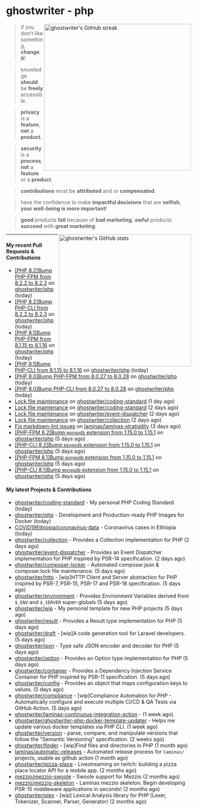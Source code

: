 # ghostwriter - php

<img alt="ghostwriter's GitHub streak" width="400px" align="right" src="https://github-readme-streak-stats.herokuapp.com/?cache_seconds=1800&user=ghostwriter">

> if you don't like something, **change it**!

> knowledge **should** be **freely** accessible.

> **privacy** is a **feature**, **not** a **product**.

> **security** is a **process**, **not** a **feature** or a **product**.

> **contributions** must be **attributed** and or **compensated**.

> have the confidence to make **impactful decisions** that are **selfish**, **your well-being is more important**!

> **good** products **fail** because of **bad marketing**, **awful** products **succeed** with **great marketing**.

<img alt="ghostwriter's GitHub stats" width="360px" align="right" src="https://github-readme-stats.vercel.app/api?cache_seconds=1800&username=ghostwriter&show_icons=true&count_private=true&hide_title=true&hide_rank=true&icon_color=333">

---

#### My recent Pull Requests & Contributions

- [[PHP 8.2]Bump PHP-FPM from 8.2.2 to 8.2.3](https://github.com/ghostwriter/php/pull/300) on [ghostwriter/php](https://github.com/ghostwriter/php) (today)
- [[PHP 8.2]Bump PHP-CLI from 8.2.2 to 8.2.3](https://github.com/ghostwriter/php/pull/299) on [ghostwriter/php](https://github.com/ghostwriter/php) (today)
- [[PHP 8.1]Bump PHP-FPM from 8.1.15 to 8.1.16](https://github.com/ghostwriter/php/pull/298) on [ghostwriter/php](https://github.com/ghostwriter/php) (today)
- [[PHP 8.1]Bump PHP-CLI from 8.1.15 to 8.1.16](https://github.com/ghostwriter/php/pull/297) on [ghostwriter/php](https://github.com/ghostwriter/php) (today)
- [[PHP 8.0]Bump PHP-FPM from 8.0.27 to 8.0.28](https://github.com/ghostwriter/php/pull/296) on [ghostwriter/php](https://github.com/ghostwriter/php) (today)
- [[PHP 8.0]Bump PHP-CLI from 8.0.27 to 8.0.28](https://github.com/ghostwriter/php/pull/295) on [ghostwriter/php](https://github.com/ghostwriter/php) (today)
- [Lock file maintenance](https://github.com/ghostwriter/coding-standard/pull/12) on [ghostwriter/coding-standard](https://github.com/ghostwriter/coding-standard) (1 day ago)
- [Lock file maintenance](https://github.com/ghostwriter/coding-standard/pull/11) on [ghostwriter/coding-standard](https://github.com/ghostwriter/coding-standard) (2 days ago)
- [Lock file maintenance](https://github.com/ghostwriter/event-dispatcher/pull/16) on [ghostwriter/event-dispatcher](https://github.com/ghostwriter/event-dispatcher) (2 days ago)
- [Lock file maintenance](https://github.com/ghostwriter/collection/pull/12) on [ghostwriter/collection](https://github.com/ghostwriter/collection) (2 days ago)
- [Fix markdown-lint issues](https://github.com/laminas/laminas-stratigility/pull/39) on [laminas/laminas-stratigility](https://github.com/laminas/laminas-stratigility) (3 days ago)
- [[PHP-FPM 8.2]Bump `mongodb` extension from 1.15.0 to 1.15.1](https://github.com/ghostwriter/php/pull/294) on [ghostwriter/php](https://github.com/ghostwriter/php) (5 days ago)
- [[PHP-CLI 8.2]Bump `mongodb` extension from 1.15.0 to 1.15.1](https://github.com/ghostwriter/php/pull/293) on [ghostwriter/php](https://github.com/ghostwriter/php) (5 days ago)
- [[PHP-FPM 8.1]Bump `mongodb` extension from 1.15.0 to 1.15.1](https://github.com/ghostwriter/php/pull/292) on [ghostwriter/php](https://github.com/ghostwriter/php) (5 days ago)
- [[PHP-CLI 8.1]Bump `mongodb` extension from 1.15.0 to 1.15.1](https://github.com/ghostwriter/php/pull/291) on [ghostwriter/php](https://github.com/ghostwriter/php) (5 days ago)

#### My latest Projects & Contributions

- [ghostwriter/coding-standard](https://github.com/ghostwriter/coding-standard) - My personal PHP Coding Standard (today)
- [ghostwriter/php](https://github.com/ghostwriter/php) - Development and Production-ready PHP Images for Docker (today)
- [COVID19Ethiopia/coronavirus-data](https://github.com/COVID19Ethiopia/coronavirus-data) - Coronavirus cases in Ethiopia (today)
- [ghostwriter/collection](https://github.com/ghostwriter/collection) - Provides a Collection implementation for PHP (2 days ago)
- [ghostwriter/event-dispatcher](https://github.com/ghostwriter/event-dispatcher) - Provides an Event Dispatcher implementation for PHP inspired by PSR-14 specification. (2 days ago)
- [ghostwriter/composer-locker](https://github.com/ghostwriter/composer-locker) - Automated composer.json &amp; composer.lock file maintenance. (5 days ago)
- [ghostwriter/http](https://github.com/ghostwriter/http) - [wip]HTTP Client and Server abstraction for PHP inspired by PSR-7, PSR-15, PSR-17 and PSR-18 specification. (5 days ago)
- [ghostwriter/environment](https://github.com/ghostwriter/environment) - Provides Environment Variables derived from `$_ENV` and `$_SERVER` super-globals (5 days ago)
- [ghostwriter/wip](https://github.com/ghostwriter/wip) - My personal template for new PHP projects (5 days ago)
- [ghostwriter/result](https://github.com/ghostwriter/result) - Provides a Result type implementation for PHP (5 days ago)
- [ghostwriter/draft](https://github.com/ghostwriter/draft) - [wip]A code generation tool for Laravel developers. (5 days ago)
- [ghostwriter/json](https://github.com/ghostwriter/json) - Type safe JSON encoder and decoder for PHP (5 days ago)
- [ghostwriter/option](https://github.com/ghostwriter/option) - Provides an Option type implementation for PHP (5 days ago)
- [ghostwriter/container](https://github.com/ghostwriter/container) - Provides a Dependency Injection Service Container for PHP inspired by PSR-11 specification. (5 days ago)
- [ghostwriter/config](https://github.com/ghostwriter/config) - Provides an object that maps configuration keys to values. (5 days ago)
- [ghostwriter/compliance](https://github.com/ghostwriter/compliance) - [wip]Compliance Automation for PHP - Automatically configure and execute multiple CI/CD &amp; QA Tests via GitHub Action. (5 days ago)
- [ghostwriter/laminas-continuous-integration-action](https://github.com/ghostwriter/laminas-continuous-integration-action) -  (1 week ago)
- [ghostwriter/ghostwriter-php-docker-template-updater](https://github.com/ghostwriter/ghostwriter-php-docker-template-updater) - Helps me update various docker templates via PHP CLI. (1 week ago)
- [ghostwriter/version](https://github.com/ghostwriter/version) - parse, compare, and manipulate versions that follow the &#34;Semantic Versioning&#34; specification. (2 weeks ago)
- [ghostwriter/finder](https://github.com/ghostwriter/finder) - [wip]Find files and directories in PHP (1 month ago)
- [laminas/automatic-releases](https://github.com/laminas/automatic-releases) - Automated release process for `laminas/` projects, usable as github action (1 month ago)
- [ghostwriter/pizza-place](https://github.com/ghostwriter/pizza-place) - Livestreaming on twitch: building a pizza place locator API for a mobile app. (2 months ago)
- [mezzio/mezzio-swoole](https://github.com/mezzio/mezzio-swoole) - Swoole support for Mezzio (2 months ago)
- [mezzio/mezzio-skeleton](https://github.com/mezzio/mezzio-skeleton) - Laminas mezzio skeleton. Begin developing PSR-15 middleware applications in seconds! (2 months ago)
- [ghostwriter/plex](https://github.com/ghostwriter/plex) - [wip] Lexical Analysis library for PHP (Lexer, Tokenizer, Scanner, Parser, Generator) (2 months ago)
